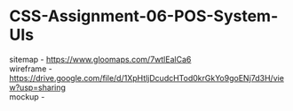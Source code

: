 # CSS-Assignment-06-POS-System-UIs

sitemap - https://www.gloomaps.com/7wtlEalCa6 <br>
wireframe - https://drive.google.com/file/d/1XpHtljDcudcHTod0krGkYo9goENj7d3H/view?usp=sharing  <br>
mockup -
